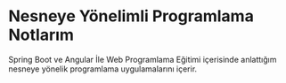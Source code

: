 # Nesneye Yönelimli Programlama Notlarım
Spring Boot ve Angular İle Web Programlama Eğitimi içerisinde anlattığım nesneye yönelik programlama uygulamalarını içerir.

